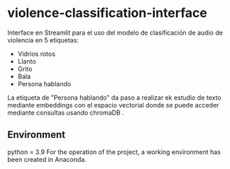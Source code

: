 # violence-classification-interface
Interface en Streamlit para el uso del modelo de clasificación de audio de violencia en 5 etiquetas:
 - Vidrios rotos
 - Llanto
 - Grito
 - Bala
 - Persona hablando

La etiqueta de "Persona hablando" da paso a realizar ek estudio de texto mediante embeddings con el espacio vectorial donde se puede acceder mediante consultas usando chromaDB .

## Environment
python = 3.9
For the operation of the project, a working environment has been created in Anaconda.

